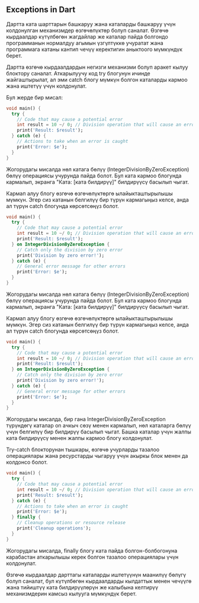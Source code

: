 ## Exceptions in Dart
Дартта ката шарттарын башкаруу жана каталарды башкаруу үчүн колдонулган механизмдер өзгөчөлүктөр болуп саналат. Өзгөчө кырдаалдар күтүлбөгөн жагдайлар же каталар пайда болгондо программанын нормалдуу агымын үзгүлтүккө учуратат жана программага катаны кантип чечүү керектигин аныктоого мүмкүндүк берет.

Дартта өзгөчө кырдаалдардын негизги механизми болуп аракет кылуу блоктору саналат. Аткарылуучу код try блогунун ичинде жайгаштырылат, ал эми catch блогу мүмкүн болгон каталарды кармоо жана иштетүү үчүн колдонулат.

Бул жерде бир мисал:
```dart
void main() {
  try {
    // Code that may cause a potential error
    int result = 10 ~/ 0; // Division operation that will cause an error
    print('Result: $result');
  } catch (e) {
    // Actions to take when an error is caught
    print('Error: $e');
  }
}

```
Жогорудагы мисалда нөл катага бөлүү (IntegerDivisionByZeroException) бөлүү операциясы учурунда пайда болот. Бул ката кармоо блогунда кармалып, экранга "Ката: [ката билдирүү]" билдирүүсү басылып чыгат.

Кармап алуу блогу өзгөчө өзгөчөлүктөргө ылайыкташтырылышы мүмкүн. Эгер сиз катанын белгилүү бир түрүн кармагыңыз келсе, анда ал түрүн catch блогунда көрсөтсөңүз болот.
```dart
void main() {
  try {
    // Code that may cause a potential error
    int result = 10 ~/ 0; // Division operation that will cause an error
    print('Result: $result');
  } on IntegerDivisionByZeroException {
    // Catch only the division by zero error
    print('Division by zero error!');
  } catch (e) {
    // General error message for other errors
    print('Error: $e');
  }
}
```
Жогорудагы мисалда нөл катага бөлүү (IntegerDivisionByZeroException) бөлүү операциясы учурунда пайда болот. Бул ката кармоо блогунда кармалып, экранга "Ката: [ката билдирүү]" билдирүүсү басылып чыгат.

Кармап алуу блогу өзгөчө өзгөчөлүктөргө ылайыкташтырылышы мүмкүн. Эгер сиз катанын белгилүү бир түрүн кармагыңыз келсе, анда ал түрүн catch блогунда көрсөтсөңүз болот.
```dart
void main() {
  try {
    // Code that may cause a potential error
    int result = 10 ~/ 0; // Division operation that will cause an error
    print('Result: $result');
  } on IntegerDivisionByZeroException {
    // Catch only the division by zero error
    print('Division by zero error!');
  } catch (e) {
    // General error message for other errors
    print('Error: $e');
  }
}

```
Жогорудагы мисалда, бир гана IntegerDivisionByZeroException түрүндөгү каталар on ачкыч сөзү менен кармалып, нөл каталарга бөлүү үчүн белгилүү бир билдирүү басылып чыгат. Башка каталар үчүн жалпы ката билдирүүсү менен жалпы кармоо блогу колдонулат.

Try-catch блокторунан тышкары, өзгөчө учурларды тазалоо операциялары жана ресурстарды чыгаруу үчүн акыркы блок менен да колдонсо болот.
```dart
void main() {
  try {
    // Code that may cause a potential error
    int result = 10 ~/ 0; // Division operation that will cause an error
    print('Result: $result');
  } catch (e) {
    // Actions to take when an error is caught
    print('Error: $e');
  } finally {
    // Cleanup operations or resource release
    print('Cleanup operations');
  }
}

```
Жогорудагы мисалда, finally блогу ката пайда болгон-болбогонуна карабастан аткарылышы керек болгон тазалоо операциялары үчүн колдонулат.

Өзгөчө кырдаалдар дарттагы каталарды иштетүүнүн маанилүү бөлүгү болуп саналат, бул күтүлбөгөн кырдаалдарды кылдаттык менен чечүүгө жана тийиштүү ката билдирүүлөрүн же калыбына келтирүү механизмдерин камсыз кылууга мүмкүндүк берет.